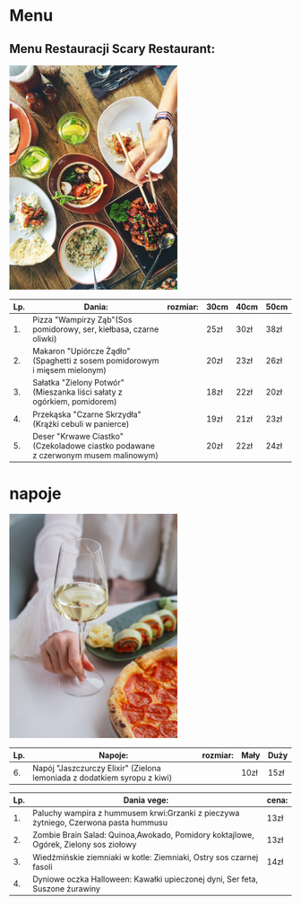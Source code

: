 # Menu

## Menu Restauracji Scary Restaurant:

<img src = "img/food-1050813_1920.jpg" width = 300>

|Lp.|Dania:                                                                                |rozmiar: |30cm   |40cm   |50cm   |
|---|--------------------------------------------------------------------------------------|---------|-------|-------|-------|
|1. |Pizza "Wampirzy Ząb"(Sos pomidorowy, ser, kiełbasa, czarne oliwki)                    |         | 25zł  | 30zł  | 38zł  |
|2. |Makaron "Upiórcze Żądło"(Spaghetti z sosem pomidorowym i mięsem mielonym)             |         | 20zł  | 23zł  | 26zł  |
|3. |Sałatka "Zielony Potwór"(Mieszanka liści sałaty z ogórkiem, pomidorem)                |         | 18zł  | 22zł  | 20zł  |
|4. |Przekąska "Czarne Skrzydła" (Krążki cebuli w panierce)                                |         | 19zł  | 21zł  | 23zł  |
|5. |Deser "Krwawe Ciastko" (Czekoladowe ciastko podawane z czerwonym musem malinowym)     |         | 20zł  | 22zł  | 24zł  |

# napoje

<img src = "img/wine-7046276_1920.jpg" width = 300>

|Lp.|Napoje:                                                                               |rozmiar: |Mały   |Duży   |
|---|--------------------------------------------------------------------------------------|---------|-------|-------|
|6. |Napój "Jaszczurczy Elixir" (Zielona lemoniada z dodatkiem syropu z kiwi)              |         | 10zł  |  15zł | 

|Lp.|Dania vege:                                                                           |cena:    |
|---|--------------------------------------------------------------------------------------|---------|
|1. |Paluchy wampira z hummusem krwi:Grzanki z pieczywa żytniego, Czerwona pasta hummusu   |  13zł   |
|2. |Zombie Brain Salad: Quinoa,Awokado, Pomidory koktajlowe, Ogórek, Zielony sos ziołowy  |  13zł   |
|3. |Wiedźmińskie ziemniaki w kotle: Ziemniaki, Ostry sos czarnej fasoli                   |  14zł   |
|4. |Dyniowe oczka Halloween: Kawałki upieczonej dyni, Ser feta, Suszone żurawiny
                                        
 
